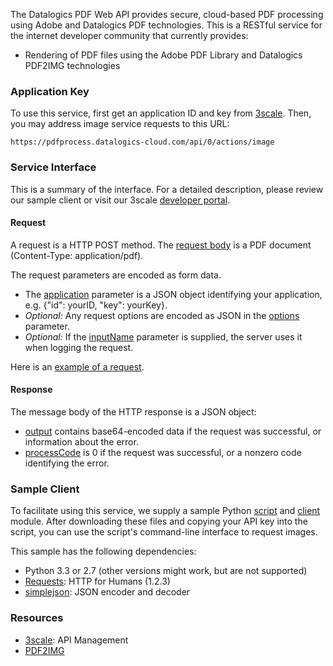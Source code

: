 The Datalogics PDF Web API provides secure, cloud-based PDF processing using
Adobe and Datalogics PDF technologies. This is a RESTful service for the
internet developer community that currently provides:

* Rendering of PDF files using the Adobe PDF Library and Datalogics PDF2IMG
technologies

### Application Key

To use this service, first get an application ID and key from
[3scale](http://datalogics-cloud.3scale.net/). Then, you may address
image service requests to this URL:

    https://pdfprocess.datalogics-cloud.com/api/0/actions/image

### Service Interface

This is a summary of the interface. For a detailed description, please review our sample client or visit our 3scale
<a href="https://datalogics-cloud.3scale.net/docs">developer portal</a>.

#### Request

A request is a HTTP POST method. The [request body](https://datalogics-cloud.3scale.net/docs#requestBody) is a PDF document (Content-Type: application/pdf).

The request parameters are encoded as form data.

* The [application](https://datalogics-cloud.3scale.net/docs#application) parameter is a JSON object identifying your application, e.g. {"id": yourID, "key": yourKey}.
* _Optional:_ Any request options are encoded as JSON in the [options](https://datalogics-cloud.3scale.net/docs#options) parameter.
* _Optional:_ If the [inputName](https://datalogics-cloud.3scale.net/docs#inputName) parameter is supplied, the server uses it when logging the request.

Here is an [example of a request](examples/request.txt).

#### Response

The message body of the HTTP response is a JSON object:

* [output](https://datalogics-cloud.3scale.net/docs#output) contains base64-encoded data if the request was successful, or information about the error.
* [processCode](https://datalogics-cloud.3scale.net/docs#processCode) is 0 if the request was successful, or a nonzero code identifying the error.

### Sample Client

To facilitate using this service, we supply a sample Python
[script](pdf2img_8py_source.html) and [client](pdfclient_8py_source.html)
module. After downloading these files and copying your API key into the script,
you can use the script's command-line interface to request images.

This sample has the following dependencies:

* Python 3.3 or 2.7 (other versions might work, but are not supported)
* [Requests](http://docs.python-requests.org/en/latest/): HTTP for Humans (1.2.3)
* [simplejson](http://simplejson.readthedocs.org/en/latest/): JSON encoder and decoder

### Resources

* [3scale](http://3scale.net): API Management
* [PDF2IMG](http://www.datalogics.com/products/pdf2img/index.asp)


